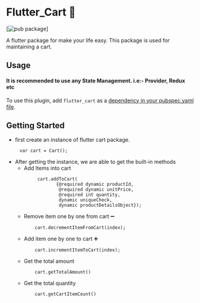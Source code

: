 # Flutter_Cart 🛒

[![pub package](https://img.shields.io/pub/v/flutter_cart?label=flutter_cart&logo=Flutter%20Cart)]

A flutter package for make your life easy. This package is used for maintaining a cart.

## Usage

#### It is recommended to use any State Management. i.e:- Provider, Redux etc

To use this plugin, add `flutter_cart` as a [dependency in your pubspec.yaml file](https://flutter.io/platform-plugins/).

## Getting Started

- first create an instance of flutter cart package.

```
     var cart = Cart();
```

- After getting the instance, we are able to get the built-in methods
  - Add Items into cart
    ```
         cart.addToCart(
                {@required dynamic productId,
                 @required dynamic unitPrice,
                 @required int quantity,
                 dynamic uniqueCheck,
                 dynamic productDetailsObject});
    ```
  - Remove item one by one from cart ➖
    ```
        cart.decrementItemFromCart(index);
    ```
  - Add item one by one to cart ➕
    ```
        cart.incrementItemToCart(index);
    ```
  - Get the total amount
    ```
        cart.getTotalAmount()
    ```
  - Get the total quantity
    ```
        cart.getCartItemCount()
    ```
